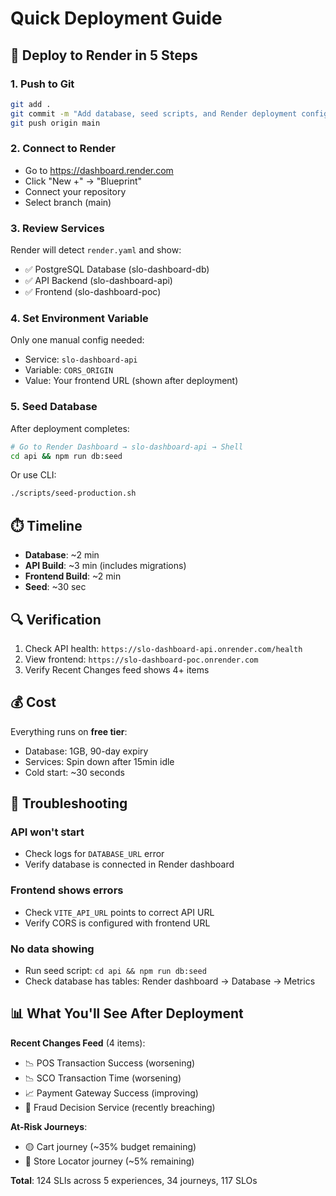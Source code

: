 # Quick Deployment Guide

## 🚀 Deploy to Render in 5 Steps

### 1. Push to Git
```bash
git add .
git commit -m "Add database, seed scripts, and Render deployment config"
git push origin main
```

### 2. Connect to Render
- Go to https://dashboard.render.com
- Click "New +" → "Blueprint"
- Connect your repository
- Select branch (main)

### 3. Review Services
Render will detect `render.yaml` and show:
- ✅ PostgreSQL Database (slo-dashboard-db)
- ✅ API Backend (slo-dashboard-api)
- ✅ Frontend (slo-dashboard-poc)

### 4. Set Environment Variable
Only one manual config needed:
- Service: `slo-dashboard-api`
- Variable: `CORS_ORIGIN`
- Value: Your frontend URL (shown after deployment)

### 5. Seed Database
After deployment completes:
```bash
# Go to Render Dashboard → slo-dashboard-api → Shell
cd api && npm run db:seed
```

Or use CLI:
```bash
./scripts/seed-production.sh
```

## ⏱️ Timeline
- **Database**: ~2 min
- **API Build**: ~3 min (includes migrations)
- **Frontend Build**: ~2 min
- **Seed**: ~30 sec

## 🔍 Verification
1. Check API health: `https://slo-dashboard-api.onrender.com/health`
2. View frontend: `https://slo-dashboard-poc.onrender.com`
3. Verify Recent Changes feed shows 4+ items

## 💰 Cost
Everything runs on **free tier**:
- Database: 1GB, 90-day expiry
- Services: Spin down after 15min idle
- Cold start: ~30 seconds

## 🐛 Troubleshooting

### API won't start
- Check logs for `DATABASE_URL` error
- Verify database is connected in Render dashboard

### Frontend shows errors
- Check `VITE_API_URL` points to correct API URL
- Verify CORS is configured with frontend URL

### No data showing
- Run seed script: `cd api && npm run db:seed`
- Check database has tables: Render dashboard → Database → Metrics

## 📊 What You'll See After Deployment

**Recent Changes Feed** (4 items):
- 📉 POS Transaction Success (worsening)
- 📉 SCO Transaction Time (worsening)
- 📈 Payment Gateway Success (improving)
- 🚨 Fraud Decision Service (recently breaching)

**At-Risk Journeys**:
- 🟡 Cart journey (~35% budget remaining)
- 🔴 Store Locator journey (~5% remaining)

**Total**: 124 SLIs across 5 experiences, 34 journeys, 117 SLOs
